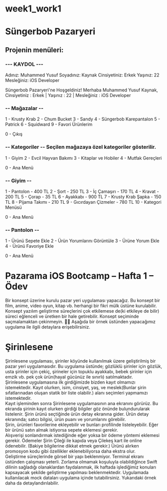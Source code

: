 # week1_work1

  

# Süngerbob Pazaryeri
## Projenin menüleri:
### --- KAYDOL ---

Adınız: Muhammed Yusuf
Soyadınız: Kaynak
Cinsiyetiniz: Erkek
Yaşınız: 22
Mesleğiniz: iOS Developer

Süngerbob Pazaryeri'ne Hoşgeldiniz!
Merhaba Muhammed Yusuf Kaynak,
Cinsiyetiniz : Erkek | Yaşınız : 22 | Mesleğiniz : iOS Developer

### -- Mağazalar --

1 - Krusty Krab
2 - Chum Bucket
3 - Sandy
4 - Süngerbob Karepantalon
5 - Patrick
6 - Squidward
9 - Favori Ürünlerim

0 - Çıkış

### -- Kategoriler -- Seçilen mağazaya özel kategoriler gösterilir.

1 - Giyim
2 - Evcil Hayvan Bakımı
3 - Kitaplar ve Hobiler
4 - Mutfak Gereçleri

0 - Ana Menü

### -- Giyim --

1 - Pantolon - 400 TL
2 - Şort - 250 TL
3 - İç Çamaşırı - 170 TL
4 - Kravat - 200 TL
5 - Çorap - 35 TL
6 - Ayakkabı - 900 TL
7 - Krusty Krab Şapka - 150 TL
8 - Pijama Takımı - 210 TL
9 - Gıcırdayan Çizmeler - 780 TL
10 - Kategori Menüsü

0 - Ana Menü

  

### -- Pantolon --

1 - Ürünü Sepete Ekle
2 - Ürün Yorumlarını Görüntüle
3 - Ürüne Yorum Ekle
4 - Ürünü Favoriye Ekle

0 - Ana Menü


# Pazarama iOS Bootcamp – Hafta 1 – Ödev  
Bir konsept üzerine kurulu pazar yeri uygulaması yapacağız. Bu konsept bir film, anime, video
oyun, kitap vb. herhangi bir fikri mülk üstüne kurulabilir. Konsept yazılım geliştirme
süreçlerini çok etkilemese de(ki etkileye de bilir) süreci eğlenceli ve üretken bir hale
getirebilir. Konsept seçiminde saçmalamaktan çekinmeyin. 🤘🏻
Aşağıda bir örnek üstünden yapacağımız uygulama ile ilgili detaylara erişebilirsiniz.  

# Şirinlesene  
Şirinlesene uygulaması, şirinler köyünde kullanılmak üzere geliştirilmiş bir pazar yeri
uygulamasıdır. Bu uygulama üstünde; gözlüklü şirinler için gözlük, usta şirinler için çekiç,
şirineler için topuklu ayakkabı, bebek şirinler için emzik vb. pek çok ürün(hayal gücünüz ile
sınırlı) satılmaktadır.  
Şirinlesene uygulamasına ilk girdiğimizde bizden kayıt olmamızı istemektedir. Kayıt olurken,
isim, cinsiyet, yaş, ve meslek(Bunlar şirin sıfatlarınadan oluşan statik bir liste olabilir.) alanı
seçimleri yapmamızı istemektedir.  
Kayıt işleminden sonra Şirinlesene uygulamasının ana ekranını görürüz. Bu ekranda şirinin
kayıt olurken girdiği bilgiler göz önünde bulundurularak listelenir.
Şirin ürünü seçtiğinde ürün detay ekranına gider. Ürün detay ekranında; satıcı bilgisi, ürün
puanı ve yorumlarını görebilir.  
Şirin, ürünleri favorilerine ekleyebilir ve bunları profilinde listeleyebilir. Eğer bir ürünü satın
almak istiyorsa sepete eklemesi gerekir.  
Alışverişi sonlandırmak istediğinde eğer yoksa bir ödeme yöntemi eklemesi gerekir.
Ödemeler Şirin Çileği ile kapıda veya Çilekeş kart ile online ödenebilir. (Bakiye bilgilerine
dikkat etmek gerekir.) Ürünü alırken promosyon kodu gibi özellikler eklenebiliyorsa daha
ekstra olur.  
Geliştirme süreçlerinde görsel bir yapı beklenmiyor. Terminal ekranı üstünden çalışması
yeterli. Zorlama olmamak koşuluyla olabildiğince Swift dilinin sağladığı olanaklardan
faydalanmak, ilk haftada işlediğimiz konuları kapsayacak şekilde geliştirme yapılması
beklenmektedir. Uygulamada kullanılacak mock dataları uygulama içinde tutabilirsiniz.
Yukarıdaki örnek daha da detaylandırılabilir.  
